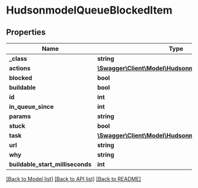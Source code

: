 # HudsonmodelQueueBlockedItem

## Properties
Name | Type | Description | Notes
------------ | ------------- | ------------- | -------------
**_class** | **string** |  | [optional] 
**actions** | [**\Swagger\Client\Model\HudsonmodelCauseAction[]**](HudsonmodelCauseAction.md) |  | [optional] 
**blocked** | **bool** |  | [optional] 
**buildable** | **bool** |  | [optional] 
**id** | **int** |  | [optional] 
**in_queue_since** | **int** |  | [optional] 
**params** | **string** |  | [optional] 
**stuck** | **bool** |  | [optional] 
**task** | [**\Swagger\Client\Model\HudsonmodelFreeStyleProject**](HudsonmodelFreeStyleProject.md) |  | [optional] 
**url** | **string** |  | [optional] 
**why** | **string** |  | [optional] 
**buildable_start_milliseconds** | **int** |  | [optional] 

[[Back to Model list]](../README.md#documentation-for-models) [[Back to API list]](../README.md#documentation-for-api-endpoints) [[Back to README]](../README.md)


